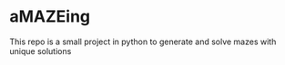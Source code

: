 # aMAZEing
This repo is a small project in python to generate and solve mazes with unique solutions
